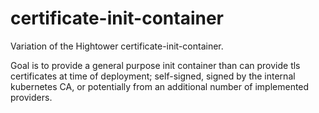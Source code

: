# certificate-init-container

Variation of the Hightower certificate-init-container.  

Goal is to provide a general purpose init container than can provide tls certificates at time of deployment; self-signed, signed by the internal kubernetes CA, or potentially from an additional number of implemented providers.  

